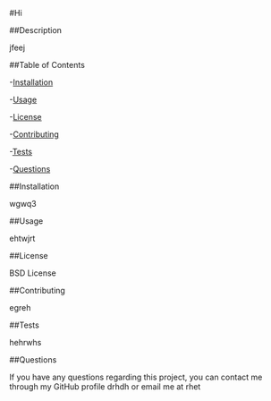 #Hi

##Description

jfeej

##Table of Contents

-[Installation](#installation)

-[Usage](#usage)

-[License](#license)

-[Contributing](#contributing)

-[Tests](#tests)

-[Questions](#questions)

##Installation

wgwq3

##Usage

ehtwjrt

##License

BSD License

##Contributing

egreh

##Tests

hehrwhs

##Questions

If you have any questions regarding this project, you can contact me through my GitHub profile drhdh or email me at rhet
